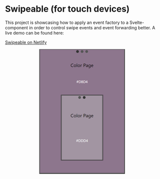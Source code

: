 # Swipeable (for touch devices)
This project is showcasing how to apply an event factory to a Svelte-component in order to control swipe events and event forwarding better. A live demo can be found here:

[Swipeable on Netlify](https://swipeable.netlify.app/)

<p align="center">
  <img src="./screenshots/screenshot1small.png" alt-text="Screenshot from Swipeable Mobile app">
</p>